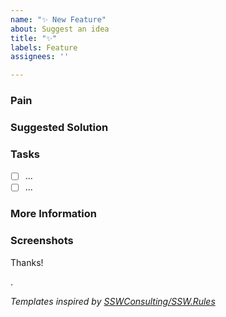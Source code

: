 ```yaml
---
name: "✨ New Feature"
about: Suggest an idea
title: "✨"
labels: Feature
assignees: ''

---
```


### Pain
<!-- Explain the pain you are experiencing -->

### Suggested Solution
<!-- Describe the solution you'd like -->

### Tasks
<!--Add GitHub tasks-->
- [ ] ...
- [ ] ...

### More Information
<!-- Add any other context here. -->

### Screenshots
<!-- If applicable, add screenshots to help explain your problem. -->

Thanks!

.

*Templates inspired by [SSWConsulting/SSW.Rules](https://github.com/SSWConsulting/SSW.Rules/blob/main/.github/ISSUE_TEMPLATE)*
